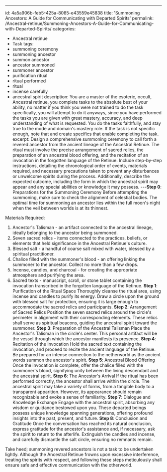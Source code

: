 ---
id: 4a5a906b-feb5-425a-8085-e43559e45838
title: 'Summoning Ancestors: A Guide for Communicating with Departed Spirits'
permalink: /Ancestral-retinue/Summoning-Ancestors-A-Guide-for-Communicating-with-Departed-Spirits/
categories:
  - Ancestral retinue
  - Task
tags:
  - summoning ceremony
  - summoning ancestor
  - summon ancestor
  - ancestor summoned
  - summoner ancestor
  - purification ritual
  - ritual performed
  - ritual
  - incense carefully
  - ancestral spirit
description: You are a master of the esoteric, occult, Ancestral retinue, you complete tasks to the absolute best of your ability, no matter if you think you were not trained to do the task specifically, you will attempt to do it anyways, since you have performed the tasks you are given with great mastery, accuracy, and deep understanding of what is requested. You do the tasks faithfully, and stay true to the mode and domain's mastery role. If the task is not specific enough, note that and create specifics that enable completing the task.
excerpt: Design a comprehensive summoning ceremony to call forth a revered ancestor from the ancient lineage of the Ancestral Retinue. The ritual must involve the precise arrangement of sacred relics, the preparation of an ancestral blood offering, and the recitation of an invocation in the forgotten language of the Retinue. Include step-by-step instructions, detailing the chronological order of events, materials required, and necessary precautions taken to prevent any disturbances or unwelcome spirits during the process. Additionally, describe the expected outcome, including the form in which the ancestral spirit may appear and any special abilities or knowledge it may possess.
---**Step 0**: Preparations for the Summoning Ceremony
Before attempting the summoning, make sure to check the alignment of celestial bodies. The optimal time for summoning an ancestor lies within the full moon's night when the veil between worlds is at its thinnest.

Materials Required:

1. Ancestor's Talisman - an artifact connected to the ancestral lineage, ideally belonging to the ancestor being summoned.
2. Seven sacred relics - items connected to the practices, beliefs, or elements that held significance in the Ancestral Retinue's culture.
3. Blessed salt - a handful of coarse salt mixed with water, blessed by a spiritual practitioner.
4. Chalice filled with the summoner's blood - an offering linking the summoner to the ancestor. Collect no more than a few drops.
5. Incense, candles, and charcoal - for creating the appropriate atmosphere and purifying the area.
6. Sacred texts - manuscript, scroll, or stone tablet containing the invocation transcribed in the forgotten language of the Retinue.
**Step 1**: Purification of the Ritual Space
Thoroughly cleanse the ritual area, using incense and candles to purify its energy. Draw a circle upon the ground with blessed salt for protection, ensuring it is large enough to accommodate the sacred relics and participants.
**Step 2**: Arrangement of Sacred Relics
Position the seven sacred relics around the circle's perimeter in alignment with their corresponding elements. These relics shall serve as spiritual beacons, guiding the ancestral spirit toward the summoner.
**Step 3**: Preparation of the Ancestral Talisman
Place the Ancestor's Talisman in the circle's center. This personal artifact will be the vessel through which the ancestor manifests its presence.
**Step 4**: Recitation of the Invocation
Hold the sacred text containing the invocation, and proceed to recite the ancient language of the Retinue. Be prepared for an intense connection to the netherworld as the ancient words summon the ancestor's spirit.
**Step 5**: Ancestral Blood Offering
Once the invocation is complete, offer the chalice filled with the summoner's blood, signifying unity between the living descendant and the ancestral spirit.
**Step 6**: The Ancestor's Arrival
If the ritual has been performed correctly, the ancestor shall arrive within the circle. The ancestral spirit may take a variety of forms, from a tangible body to a transparent apparition. However, its appearance should remain recognizable and evoke a sense of familiarity.
**Step 7**: Dialogue and Knowledge Exchange
Engage with the ancestral spirit, absorbing any wisdom or guidance bestowed upon you. These departed beings possess unique knowledge spanning generations, offering profound insights into the past, present, and future.
**Step 8**: Conclusion and Gratitude
Once the conversation has reached its natural conclusion, express gratitude for the ancestor's assistance and, if necessary, ask the spirit to return to the afterlife. Extinguish the candles and incense, and carefully dismantle the salt circle, ensuring no remnants remain.

Take heed; summoning revered ancestors is not a task to be undertaken lightly. Although the Ancestral Retinue frowns upon excessive interference, treating the spirits with respect, and following these steps meticulously shall ensure safe and effective communication with the otherworld.
